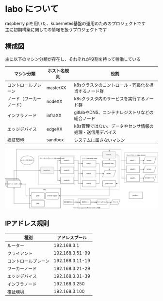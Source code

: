 # labo について

raspberry piを用いた、kubernetes基盤の運用のためのプロジェクトです  
主に初期構築に関しての情報を扱うプロジェクトです

## 構成図

主に以下のマシン分類が存在し、それぞれが役割を持って稼働している  

|マシン分類|ホスト名規則|役割|
|-|-|-|
コントロールプレーン| masterXX | k8sクラスタのコントロール・冗長化を担当するノード群
ノード（ワーカーノード）| nodeXX | k8sクラスタ内のサービスを実行するノード群
インフラノード| infraXX | gitlabやDNS、コンテナレジストリなどの総合ノード
エッジデバイス| edgeXX | k8s管理ではない、データやセンサ情報の処理・送信用デバイス
検証環境| sandbox | システムに属さないマシン

![構成概要](./fig.drawio.svg)

## IPアドレス規則

種別|アドレスプール
-|-
ルーター|192.168.3.1
クライアント|192.168.3.51-99
コントロールプレーン|192.168.3.11-19
ワーカーノード|192.168.3.21-29
エッジデバイス|192.168.3.31-39
インフラノード|192.168.3.250
検証環境|192.168.3.100

